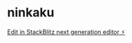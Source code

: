 # ninkaku

[Edit in StackBlitz next generation editor ⚡️](https://stackblitz.com/~/github.com/yaketa/ninkaku)
